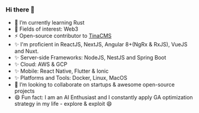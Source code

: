 ### Hi there 👋

- 🌱 I’m currently learning Rust
- 🔭 Fields of interest: Web3
- ⚡ Open-source contributor to [TinaCMS](https://github.com/tinacms)
- ✨ I'm proficient in ReactJS, NextJS, Angular 8+(NgRx & RxJS), VueJS and Nuxt.
- ✨ Server-side Frameworks: NodeJS, NestJS and Spring Boot
- ✨ Cloud: AWS & GCP
- ✨ Mobile: React Native, Flutter & Ionic
- ✨ Platforms and Tools: Docker, Linux, MacOS
- 👯 I’m looking to collaborate on startups & awesome open-source projects
- 😄 Fun fact: I am an AI Enthusiast and I constantly apply GA optimization strategy in my life - explore & exploit 😄

<!--
**Phoenix-Alpha/Phoenix-Alpha** is a ✨ _special_ ✨ repository because its `README.md` (this file) appears on your GitHub profile.

Here are some ideas to get you started:

- 🔭 I’m currently working on ...
- 🌱 I’m currently learning ...
- 👯 I’m looking to collaborate on ...
- 🤔 I’m looking for help with ...
- 💬 Ask me about ...
- 📫 How to reach me: ...
- 😄 Pronouns: ...
- ⚡ Fun fact: ...
-->
